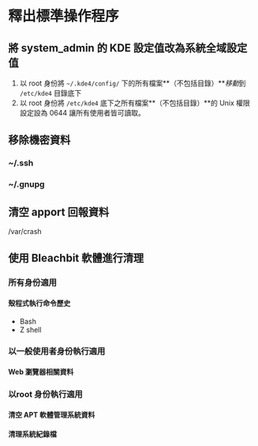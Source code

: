 # 釋出標準操作程序
## 將 system_admin 的 KDE 設定值改為系統全域設定值
1. 以 root 身份將 `~/.kde4/config/` 下的所有檔案**（不包括目錄）***移動*到 `/etc/kde4` 目錄底下
2. 以 root 身份將 `/etc/kde4` 底下之所有檔案**（不包括目錄）**的 Unix 權限設定設為 0644 讓所有使用者皆可讀取。

## 移除機密資料
### ~/.ssh
### ~/.gnupg

## 清空 apport 回報資料
/var/crash

## 使用 Bleachbit 軟體進行清理
### 所有身份適用
#### 殼程式執行命令歷史
* Bash
* Z shell

### 以一般使用者身份執行適用
#### Web 瀏覽器相關資料

### 以root 身份執行適用
#### 清空 APT 軟體管理系統資料
#### 清理系統紀錄檔